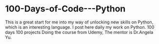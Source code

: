 # 100-Days-of-Code---Python
This is a great start for me into my way of unlocking new skills on Python, which is an interesting language.
I post here daily my work on Python.
100 days 100 projects
Doing the course from Udemy, The mentor is Dr.Angela Yu.
